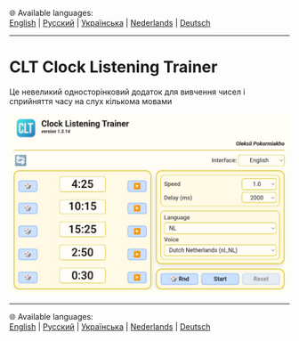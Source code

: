 🌐 Available languages:  
[English](README.en.md) | [Русский](README.ru.md) | [Українська](README.uk.md) | [Nederlands](README.nl.md) | [Deutsch](README.de.md)

---

# CLT Clock Listening Trainer
Це невеликий односторінковий додаток для вивчення чисел і сприйняття часу на слух кількома мовами

 
![Appearance of the application](screenshots/app.png)

---

🌐 Available languages:  
[English](README.en.md) | [Русский](README.ru.md) | [Українська](README.uk.md) | [Nederlands](README.nl.md) | [Deutsch](README.de.md)
